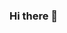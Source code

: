 ### Hi there 👋

<!--
**czdnz/czdnz** is a ✨ _special_ ✨ repository because its `README.md` (this file) appears on your GitHub profile.

My name is Cemal Özdeniz, and I am currently studying Management Information Systems at Pamukkale University. I have always had a strong interest in coding, and I am particularly proficient in the C programming language. Recently, I have been developing my skills in C# as well, and I thoroughly enjoy learning new things about software development.

My passion for coding began in high school, where I took several computer science courses and discovered my talent for programming. Since then, I have been committed to improving my skills and staying up-to-date with the latest industry trends.

Throughout my academic career, I have taken numerous courses in software development, including courses in database management, software design, and web development. I have also participated in coding competitions and hackathons, which have allowed me to test my skills and work collaboratively with other developers.

In addition to my technical abilities, I possess excellent problem-solving and communication skills, which have proven invaluable in my work as a developer. I am a dedicated, hardworking individual who is committed to delivering high-quality work and meeting project deadlines.

Overall, I am passionate about coding and software development, and I look forward to continuing to expand my knowledge and skills in this exciting field.




